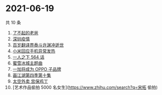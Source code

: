 # 2021-06-19

共 10 条

<!-- BEGIN -->
<!-- 最后更新时间 Sat Jun 19 2021 07:06:08 GMT+0800 (China Standard Time) -->

1. [了不起的老爸](https://www.zhihu.com/search?q=了不起的老爸)
2. [深圳疫情](https://www.zhihu.com/search?q=深圳疫情)
3. [百岁翻译界泰斗许渊冲逝世](https://www.zhihu.com/search?q=许渊冲)
4. [小米回应手机异常发热](https://www.zhihu.com/search?q=小米)
5. [一人之下 564 话](https://www.zhihu.com/search?q=一人之下)
6. [蜜雪冰城主题曲](https://www.zhihu.com/search?q=蜜雪冰城)
7. [一加将成为 OPPO 子品牌](https://www.zhihu.com/search?q=一加)
8. [画江湖第四季第十集](https://www.zhihu.com/search?q=画江湖之不良人第四季)
9. [太空外卖 宫保鸡丁](https://www.zhihu.com/search?q=太空外卖)
10. [艺术作品偷拍 5000 名女生](https://www.zhihu.com/search?q=宋拓 偷拍)

<!-- END -->
